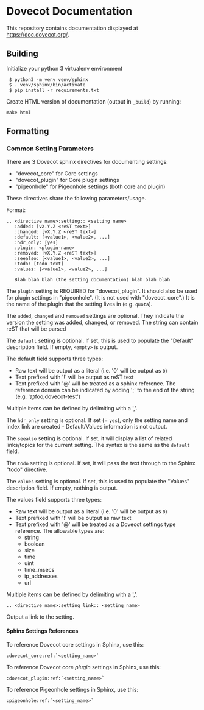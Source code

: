 Dovecot Documentation
=====================

This repository contains documentation displayed at https://doc.dovecot.org/.

Building
--------

Initialize your python 3 virtualenv environment

```
 $ python3 -m venv venv/sphinx
 $ . venv/sphinx/bin/activate
 $ pip install -r requirements.txt
```

Create HTML version of documentation (output in `_build`) by running:
```
make html
```

Formatting
----------

### Common Setting Parameters

There are 3 Dovecot sphinx directives for documenting settings:

  * "dovecot_core" for Core settings
  * "dovecot_plugin" for Core plugin settings
  * "pigeonhole" for Pigeonhole settings (both core and plugin)

These directives share the following parameters/usage.

Format:

```
.. <directive name>:setting:: <setting name>
   :added: [vX.Y.Z <reST text>]
   :changed: [vX.Y.Z <reST text>]
   :default: [<value1>, <value2>, ...]
   :hdr_only: [yes]
   :plugin: <plugin-name>
   :removed: [vX.Y.Z <reST text>]
   :seealso: [<value1>, <value2>, ...]
   :todo: [todo text]
   :values: [<value1>, <value2>, ...]

   Blah blah blah (the setting documentation) blah blah blah
```

The `plugin` setting is REQUIRED for "dovecot_plugin". It should also be used
for plugin settings in "pigeonhole". (It is not used with "dovecot_core".)
It is the name of the plugin that the setting lives in (e.g. `quota`).

The `added`, `changed` and `removed` settings are optional. They indicate the
version the setting was added, changed, or removed. The string can contain
reST that will be parsed

The `default` setting is optional. If set, this is used to populate the
"Default" description field. If empty, `<empty>` is output.

The default field supports three types:
  * Raw text will be output as a literal (i.e. '0' will be output as `0`)
  * Text prefixed with '!' will be output as reST text
  * Text prefixed with '@' will be treated as a sphinx reference. The
    reference domain can be indicated by adding ';<domain>' to the end of the
    string (e.g. '@foo;dovecot-test')

Multiple items can be defined by delimiting with a ','.

The `hdr_only` setting is optional. If set (= `yes`), only the setting name
and index link are created - Default/Values information is not output.

The `seealso` setting is optional. If set, it will display a list of related
links/topics for the current setting. The syntax is the same as the `default`
field.

The `todo` setting is optional. If set, it will pass the text through to the
Sphinx "todo" directive.

The `values` setting is optional. If set, this is used to populate the
"Values" description field. If empty, nothing is output.

The values field supports three types:
  * Raw text will be output as a literal (i.e. '0' will be output as `0`)
  * Text prefixed with '!' will be output as raw text
  * Text prefixed with '@' will be treated as a Dovecot settings type
    reference. The allowable types are:
    * string
    * boolean
    * size
    * time
    * uint
    * time_msecs
    * ip_addresses
    * url

Multiple items can be defined by delimiting with a ','.

```
.. <directive name>:setting_link:: <setting name>
```

Output a link to the setting.


#### Sphinx Settings References

To reference Dovecot core settings in Sphinx, use this:

```
:dovecot_core:ref:`<setting_name>`
```

To reference Dovecot core *plugin* settings in Sphinx, use this:

```
:dovecot_plugin:ref:`<setting_name>`
```

To reference Pigeonhole settings in Sphinx, use this:

```
:pigeonhole:ref:`<setting_name>`
```
